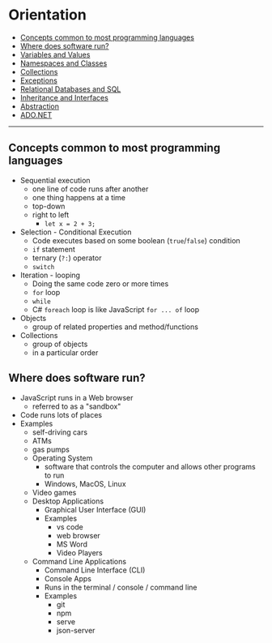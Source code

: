# Orientation

* [Concepts common to most programming languages](#concepts-common-to-most-programming-languages)
* [Where does software run?](#where-does-software-run)
* [Variables and Values](./VariablesAndValues.md)
* [Namespaces and Classes](./ClassesAndNamespaces.md)
* [Collections](./Collections.md)
* [Exceptions](./Exceptions.md)
* [Relational Databases and SQL](./SQL/)
* [Inheritance and Interfaces](./Inheritance)
* [Abstraction](./Abstraction.md)
* [ADO.NET](./ado.net.md)

---

## Concepts common to most programming languages

* Sequential execution
  * one line of code runs after another
  * one thing happens at a time
  * top-down
  * right to left
    * `let x = 2 + 3;`
* Selection - Conditional Execution
  * Code executes based on some boolean (`true`/`false`) condition
  * `if` statement
  * ternary (`?:`) operator
  * `switch`
* Iteration - looping
  * Doing the same code zero or more times
  * `for` loop
  * `while`
  * C# `foreach` loop is like JavaScript `for ... of` loop
* Objects
  * group of related properties and method/functions
* Collections
  * group of objects
  * in a particular order

## Where does software run?

* JavaScript runs in a Web browser
  * referred to as a "sandbox"
* Code runs lots of places
* Examples
  * self-driving cars
  * ATMs 
  * gas pumps
  * Operating System
    * software that controls the computer and allows other programs to run
    * Windows, MacOS, Linux
  * Video games
  * Desktop Applications
    * Graphical User Interface (GUI)
    * Examples
      * vs code
      * web browser
      * MS Word
      * Video Players
  * Command Line Applications
    * Command Line Interface (CLI)
    * Console Apps
    * Runs in the terminal / console / command line
    * Examples
      * git
      * npm
      * serve
      * json-server
